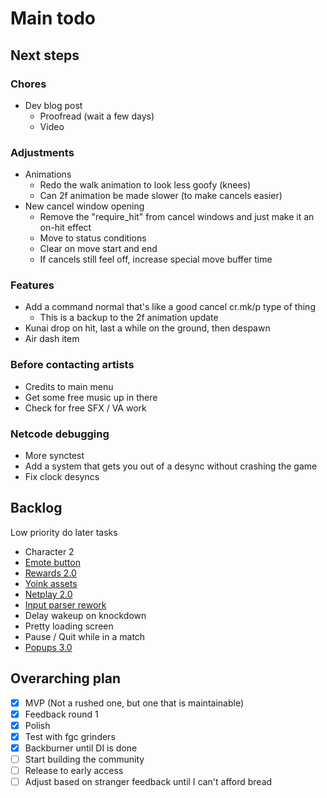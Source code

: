 # Main todo

## Next steps

### Chores

- Dev blog post
  - Proofread (wait a few days)
  - Video

### Adjustments

- Animations
  - Redo the walk animation to look less goofy (knees)
  - Can 2f animation be made slower (to make cancels easier)
- New cancel window opening
  - Remove the "require_hit" from cancel windows and just make it an on-hit effect
  - Move to status conditions
  - Clear on move start and end
  - If cancels still feel off, increase special move buffer time

### Features

- Add a command normal that's like a good cancel cr.mk/p type of thing
  - This is a backup to the 2f animation update
- Kunai drop on hit, last a while on the ground, then despawn
- Air dash item

### Before contacting artists

- Credits to main menu
- Get some free music up in there
- Check for free SFX / VA work

### Netcode debugging

- More synctest
- Add a system that gets you out of a desync without crashing the game
- Fix clock desyncs

## Backlog

Low priority do later tasks

- Character 2
- [Emote button](/docs/tasks/backlog/emote_button.md)
- [Rewards 2.0](/docs/tasks/backlog/rewards_2.0.md)
- [Yoink assets](/docs/tasks/backlog/yoink_assets.md)
- [Netplay 2.0](/docs/tasks/backlog/netplay_2.0.md)
- [Input parser rework](/docs/tasks/backlog/input_parser_rework.md)
- Delay wakeup on knockdown
- Pretty loading screen
- Pause / Quit while in a match
- [Popups 3.0](/docs/tasks/backlog/popups_3.0.md)

## Overarching plan

- [x] MVP (Not a rushed one, but one that is maintainable)
- [x] Feedback round 1
- [x] Polish
- [x] Test with fgc grinders
- [x] Backburner until DI is done
- [ ] Start building the community
- [ ] Release to early access
- [ ] Adjust based on stranger feedback until I can't afford bread
